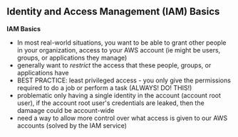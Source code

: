## Identity and Access Management (IAM) Basics

**IAM Basics**
* In most real-world situations, you want to be able to grant other people in your organization, access to your AWS account (ie might be users, groups, or applications they manage)
* generally want to _restrict_ the access that these people, groups, or applications have 
* BEST PRACTICE: least privileged access - you only give the permissions required to do a job or perform a task (ALWAYS! DO! THIS!)
* problematic only having a single identity in the account (account root user), if the account root user's credentials are leaked, then the damaage could be account-wide
* need a way to allow more control over what access is given to our AWS accounts (solved by the IAM service)
